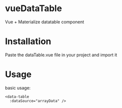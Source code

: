 # vueDataTable
Vue + Materialize datatable component

# Installation
Paste the dataTable.vue file in your project and import it

# Usage

basic usage:
```
<data-table
  :dataSource="arrayData" />
  ```
 
